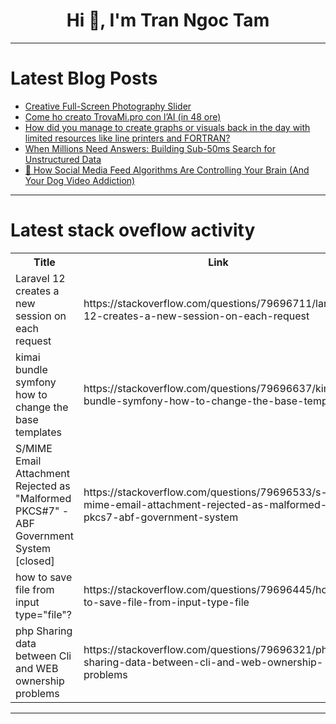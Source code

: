 <h1 align="center">Hi 👋, I'm Tran Ngoc Tam</h1>

---

# Latest Blog Posts 
<!-- BLOG-POST-LIST:START -->
- [Creative Full-Screen Photography Slider](https://dev.to/creative_salahu/creative-full-screen-photography-slider-3155)
- [Come ho creato TrovaMi.pro con l’AI &lpar;in 48 ore&rpar;](https://dev.to/drilonhametaj25/come-ho-creato-trovamipro-con-lai-in-48-ore-kbo)
- [How did you manage to create graphs or visuals back in the day with limited resources like line printers and FORTRAN?](https://dev.to/adityabhuyan/how-did-you-manage-to-create-graphs-or-visuals-back-in-the-day-with-limited-resources-like-line-3ole)
- [When Millions Need Answers: Building Sub-50ms Search for Unstructured Data](https://dev.to/schiffer_kate_18420bf9766/when-millions-need-answers-building-sub-50ms-search-for-unstructured-data-3p2k)
- [📱 How Social Media Feed Algorithms Are Controlling Your Brain &lpar;And Your Dog Video Addiction&rpar;](https://dev.to/hmzas/how-social-media-feed-algorithms-are-controlling-your-brain-and-your-dog-video-addiction-bko)
<!-- BLOG-POST-LIST:END -->

---

# Latest stack oveflow activity
<table>
  <tr><th>Title</th><th>Link</th></tr>
  <!-- STACKOVERFLOW:START --><tr><td>Laravel 12 creates a new session on each request</td><td>https://stackoverflow.com/questions/79696711/laravel-12-creates-a-new-session-on-each-request</td></tr><tr><td>kimai bundle symfony how to change the base templates</td><td>https://stackoverflow.com/questions/79696637/kimai-bundle-symfony-how-to-change-the-base-templates</td></tr><tr><td>S/MIME Email Attachment Rejected as &quot;Malformed PKCS#7&quot; - ABF Government System [closed]</td><td>https://stackoverflow.com/questions/79696533/s-mime-email-attachment-rejected-as-malformed-pkcs7-abf-government-system</td></tr><tr><td>how to save file from input type=&quot;file&quot;?</td><td>https://stackoverflow.com/questions/79696445/how-to-save-file-from-input-type-file</td></tr><tr><td>php Sharing data between Cli and WEB ownership problems</td><td>https://stackoverflow.com/questions/79696321/php-sharing-data-between-cli-and-web-ownership-problems</td></tr><!-- STACKOVERFLOW:END -->
</table>

---


